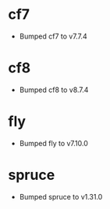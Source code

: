 
# cf7

- Bumped cf7 to v7.7.4

# cf8

- Bumped cf8 to v8.7.4

# fly

- Bumped fly to v7.10.0

# spruce

- Bumped spruce to v1.31.0
